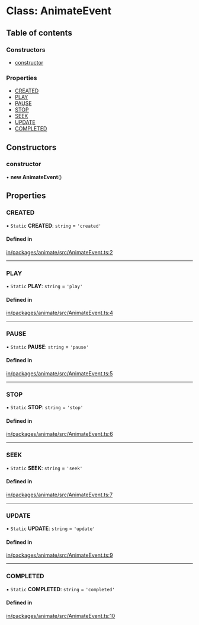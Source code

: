 # Class: AnimateEvent

## Table of contents

### Constructors

- [constructor](AnimateEvent.md#constructor)

### Properties

- [CREATED](AnimateEvent.md#created)
- [PLAY](AnimateEvent.md#play)
- [PAUSE](AnimateEvent.md#pause)
- [STOP](AnimateEvent.md#stop)
- [SEEK](AnimateEvent.md#seek)
- [UPDATE](AnimateEvent.md#update)
- [COMPLETED](AnimateEvent.md#completed)

## Constructors

### constructor

• **new AnimateEvent**()

## Properties

### CREATED

▪ `Static` **CREATED**: `string` = `'created'`

#### Defined in

[in/packages/animate/src/AnimateEvent.ts:2](https://github.com/leaferjs/leafer-in/blob/f18a102/packages/animate/src/AnimateEvent.ts#L2)

___

### PLAY

▪ `Static` **PLAY**: `string` = `'play'`

#### Defined in

[in/packages/animate/src/AnimateEvent.ts:4](https://github.com/leaferjs/leafer-in/blob/f18a102/packages/animate/src/AnimateEvent.ts#L4)

___

### PAUSE

▪ `Static` **PAUSE**: `string` = `'pause'`

#### Defined in

[in/packages/animate/src/AnimateEvent.ts:5](https://github.com/leaferjs/leafer-in/blob/f18a102/packages/animate/src/AnimateEvent.ts#L5)

___

### STOP

▪ `Static` **STOP**: `string` = `'stop'`

#### Defined in

[in/packages/animate/src/AnimateEvent.ts:6](https://github.com/leaferjs/leafer-in/blob/f18a102/packages/animate/src/AnimateEvent.ts#L6)

___

### SEEK

▪ `Static` **SEEK**: `string` = `'seek'`

#### Defined in

[in/packages/animate/src/AnimateEvent.ts:7](https://github.com/leaferjs/leafer-in/blob/f18a102/packages/animate/src/AnimateEvent.ts#L7)

___

### UPDATE

▪ `Static` **UPDATE**: `string` = `'update'`

#### Defined in

[in/packages/animate/src/AnimateEvent.ts:9](https://github.com/leaferjs/leafer-in/blob/f18a102/packages/animate/src/AnimateEvent.ts#L9)

___

### COMPLETED

▪ `Static` **COMPLETED**: `string` = `'completed'`

#### Defined in

[in/packages/animate/src/AnimateEvent.ts:10](https://github.com/leaferjs/leafer-in/blob/f18a102/packages/animate/src/AnimateEvent.ts#L10)

